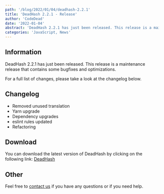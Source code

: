 ```yaml
---
path: '/blog/2022/01/04/deadhash-2.2.1'
title: 'DeadHash 2.2.1 - Release'
author: 'CodeDead'
date: '2022-01-04'
abstract: 'DeadHash 2.2.1 has just been released. This release is a maintenance release that contains some bugfixes and optimizations...'
categories: 'JavaScript, News'
---
```


## Information

DeadHash 2.2.1 has just been released. This release is a maintenance release that contains some bugfixes and optimizations.

For a full list of changes, please take a look at the changelog below.

## Changelog

- Removed unused translation
- Yarn upgrade
- Dependency upgrades
- eslint rules updated
- Refactoring

## Download

You can download the latest version of DeadHash by clicking on the following link:
[DeadHash](https://codedead.com/software/deadhash)

## Other

Feel free to [contact us](/contact) if you have any questions or if you need help.
